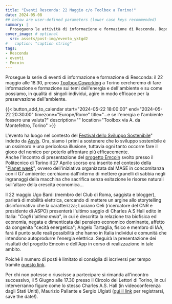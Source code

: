 ```yaml
---
title: "Eventi Resconda: 22 Maggio c/o Toolbox a Torino!"
date: 2024-05-08
## below are user-defined parameters (lower case keys recommended)
summary: |
  Proseguono le attività di informazione e formazione di Resconda. Dopo l'incontro al Politecnico di Torino di sabato 27 Aprile, è previsto un altro incontro il 22 Maggio, con testimoni di eccezione...
cover_image: # optional
  src: assets/post-img/evento_yktgd2
#   caption: "caption string"
tags:
- Resconda
- eventi
- Emcoin
---
```


Prosegue la serie di eventi di informazione e formazione di Resconda: il 22 maggio alle 18.30, presso [Toolbox Coworking](https://toolboxcoworking.com/) a Torino cercheremo di fare informazione e formazione sui temi dell'energia e dell'ambiente e su come possiamo, in qualità di singoli individui, agire in modo efficace per la preservazione dell'ambiente.

{{< button_add_to_calendar start="2024-05-22 18:00:00" end="2024-05-22 20:30:00" timezone="Europe/Rome" title="...e se l'energia e l'ambiente fossero una valuta?" description="" location="Toolbox via A. da Montefeltro, Torino" >}}

L'evento ha luogo nel contesto del [Festival dello Sviluppo Sostenibile](https://2024.festivalsvilupposostenibile.it/)" indetto da [Asvis](https://asvis.it/). Ora, siamo i primi a sostenere che lo sviluppo sostenibile è un ossimoro e una pericolosa illusione, tuttavia ogni tanto occorre fare il gioco del nemico per poterlo affrontare più efficacemente.  
Anche l'incontro di presentazione del [progetto Emcoin](https://emcoin.resconda.it/) svolto presso il Politecnico di Torino il 27 Aprile scorso era inserito nel contesto della "[Planet week](https://www.planetweek.org/events.php?day=27)", ovvero dell'iniziativa organizzata dal MASE in concomitanza con il G7 ambiente: cerchiamo dall'interno di mettere granelli di sabbia negli ingranaggi della macchina che sacrifica senza esitazione le risorse naturali sull'altare della crescita economica...

Il 22 maggio Ugo Bardi (membro del Club di Roma, saggista e blogger), parlerà di mobilità elettrica, cercando di mettere un argine allo storytelling disinformativo che la caratterizza; Luciano Celi (ricercatore del CNR e presidente di ASPO) presenterà l'ultimo saggio di Charles A.S Hall edito in Italia: "*Cogli l'ultima mela*", in cui è descritta la relazione tra biofisica ed economia, negata e dimenticata dal pensiero economico dominante, affetto da congenita "cecità energetica"; Angelo Tartaglia, fisico e membro di IAA, farà il punto sulle reali possibilità che hanno in Italia individui e comunità che intendono autoprodurre l'energia elettrica. Seguirà la presentazione dei risultati del progetto Emcoin e dell'App in corso di realizzazione in tale ambito.

Poiché il numero di posti è limitato si consiglia di iscriversi per tempo tramite [questo link](https://ticketbud.com/events/e8ec7cec-f4f4-11ee-b6b6-42010a71702d?preview=true&vox=true).

Per chi non potesse o riuscisse a partecipare si rimanda all'incontro successivo, il 5 Giugno alle 17.30 presso il Circolo dei Lettori di Torino, in cui interverranno figure come lo stesso Charles A.S. Hall (in videoconferenza dagli Stati Uniti), Maurizio Pallante e Sergio Ulgiati ([qui il link](https://ticketbud.com/events/75da14b6-0c60-11ef-ac9f-42010a71702d) per registrarsi, save the date!).


<!--
  created 2024-05-08 18:42:13.271373 +0200 CEST m=+0.102105460
-->